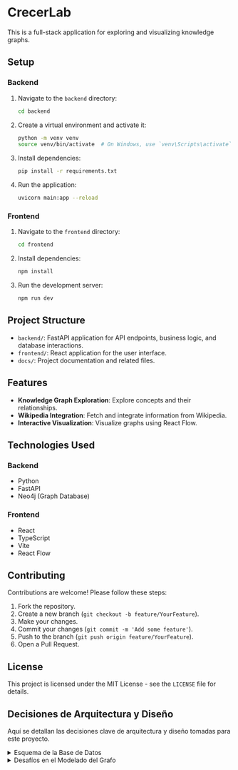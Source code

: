 # CrecerLab

This is a full-stack application for exploring and visualizing knowledge graphs.

## Setup

### Backend

1.  Navigate to the `backend` directory:
    ```bash
    cd backend
    ```
2.  Create a virtual environment and activate it:
    ```bash
    python -m venv venv
    source venv/bin/activate  # On Windows, use `venv\Scripts\activate`
    ```
3.  Install dependencies:
    ```bash
    pip install -r requirements.txt
    ```
4.  Run the application:
    ```bash
    uvicorn main:app --reload
    ```

### Frontend

1.  Navigate to the `frontend` directory:
    ```bash
    cd frontend
    ```
2.  Install dependencies:
    ```bash
    npm install
    ```
3.  Run the development server:
    ```bash
    npm run dev
    ```

## Project Structure

-   `backend/`: FastAPI application for API endpoints, business logic, and database interactions.
-   `frontend/`: React application for the user interface.
-   `docs/`: Project documentation and related files.

## Features

-   **Knowledge Graph Exploration**: Explore concepts and their relationships.
-   **Wikipedia Integration**: Fetch and integrate information from Wikipedia.
-   **Interactive Visualization**: Visualize graphs using React Flow.

## Technologies Used

### Backend

-   Python
-   FastAPI
-   Neo4j (Graph Database)


### Frontend

-   React
-   TypeScript
-   Vite
-   React Flow


## Contributing

Contributions are welcome! Please follow these steps:

1.  Fork the repository.
2.  Create a new branch (`git checkout -b feature/YourFeature`).
3.  Make your changes.
4.  Commit your changes (`git commit -m 'Add some feature'`).
5.  Push to the branch (`git push origin feature/YourFeature`).
6.  Open a Pull Request.

## License

This project is licensed under the MIT License - see the `LICENSE` file for details.

## Decisiones de Arquitectura y Diseño

Aquí se detallan las decisiones clave de arquitectura y diseño tomadas para este proyecto.

<details>
<summary>Esquema de la Base de Datos</summary>

Elegimos **[la Base de Datos Neo4j]** como nuestra base de datos principal por las siguientes razones:

*   **Naturaleza de los datos**: La información que manejamos, como de relaciones entre conceptos, entidades y sus conexiones, se adapta naturalmente a un modelo de grafos.
*   **[Rendimiento]**: Para las operaciones clave como Centralidad, búsqueda de caminos, consultas complejas entre nodos y edges, esta base de datos ofrece un rendimiento superior e integración con la libreria de NetworkX debido a su optimización para traversales de grafos.
*   **Escalabilidad/Flexibilidad**: Su flexibilidad nos permite añadir nuevos tipos de nodos y relaciones sin migraciones complejas.

</details>

<details>
<summary>Desafíos en el Modelado del Grafo</summary>

El modelado del grafo presentó varios desafíos interesantes, entre ellos:
*   **Integración con Patrones de Diseño**:
    *   **Patrón Repositorio**: La implementación de `Neo4jRepository` centraliza toda la lógica de interacción con la base de datos Neo4j. Esto desacopla la lógica de negocio del acceso a datos, facilitando el mantenimiento, las pruebas y la posible migración a otra base de datos en el futuro.
    *   **Gestión de Transacciones**: Las operaciones de escritura en la base de datos (ej. `save_exploration`) se envuelven en transacciones (`session.write_transaction`). Esto asegura la atomicidad de las operaciones, garantizando que todas las partes de una exploración (nodo principal, nodos de grafo, relaciones) se guarden o ninguna se guarde, manteniendo la consistencia de los datos.
    *   **Modelos Pydantic**: Se utilizan para definir la estructura de los datos (`GraphNode`, `GraphEdge`, `ExplorationCreate`, `ExplorationResponse`). Esto proporciona validación de datos automática, serialización/deserialización y una clara definición de la API, lo que mejora la robustez y la facilidad de uso del backend.
    *   **UUIDs para Identificadores**: El uso de `uuid4` para generar `exploration_id` asegura identificadores únicos globalmente, lo cual es crucial en sistemas distribuidos y para evitar colisiones.

</details>